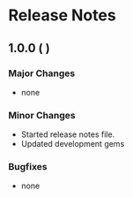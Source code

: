 # Release Notes

## 1.0.0 (       )
### Major Changes
   * none

### Minor Changes
   * Started release notes file.
   * Updated development gems

### Bugfixes
   * none 
